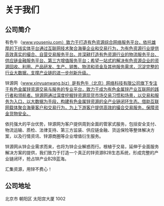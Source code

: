 # 关于我们

## 公司简介

有色牛（www.youseniu.com）致力于打造有色资源综合网络服务平台，依托雄厚的下线实体平台通过互联网技术聚合海量企业和交易行为，为有色资源行业提供高效真实的撮合、自营交易服务平台。并深耕打造有色资源行业的物流服务平台、供应链金融服务平台、第三方增值服务平台；希望一站式的解决有色资源企业的资源回收、利用、产品研发、生产、销售、物流和资金及其他服务需求，沉淀完整的行业大数据，支撑产业链的进一步创新升级。

锌源网（www.xinyuanwang.biz）是有色牛（北京）网络科技有限公司旗下专注于有色金属锌资源交易与服务的专业平台，致力于成为有色金属锌产业互联网的践行者和领航者。锌源网通过深度挖掘锌资源现货市场交易习惯和场景，以交易和服务为入口，以大数据为手段，构建有色金属锌资源的全产业链闭环生态。借助互联网载体聚合海量客户和交易行为，为上下游客户提供高效的撮合交易服务，保障资金货物安全。

依托强大的平台优势，锌源网为客户提供周到全面的管家式服务，包括安全支付、物流运输、质检、法律支持、第三方监装、供应链金融、货运保险等整体解决方案，以及行情资讯、锌源商圈等企业增值衍生服务。

锌源网从锌企业需求而来，也将为锌企业解惑而行。根植于交易，延伸于全面服务解决方案的提供，我们致力于打造一个真正的锌资源B2B生态系统，形成完整的产业链闭环，抢占锌产业B2B蓝海。

汇集资源，用锌不费心！

## 公司地址

北京市 朝阳区 太阳宫大厦 1002


